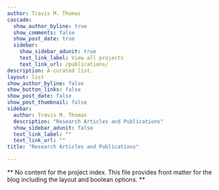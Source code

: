```yaml
---
author: Travis M. Thomas
cascade:
  show_author_byline: true
  show_comments: false
  show_post_date: true
  sidebar:
    show_sidebar_adunit: true
    text_link_label: View all projects
    text_link_url: /publications/
description: A curated list.
layout: list
show_author_byline: false
show_button_links: false
show_post_date: false
show_post_thumbnail: false
sidebar:
  author: Travis M. Thomas
  description: "Research Articles and Publications"
  show_sidebar_adunit: false
  text_link_label: ""
  text_link_url: ""
title: "Research Articles and Publications"

---
```


** No content for the project index. This file provides front matter for the blog including the layout and boolean options. **
